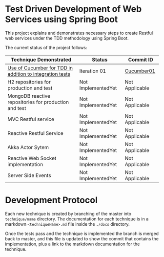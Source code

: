 # Test Driven Development of Web Services using Spring Boot

This project explains and demonstrates necessary steps to create Restful 
web services under the TDD methodology using Spring Boot.

The current status of the project follows:

| Technique Demonstrated | Status | Commit ID|
|------------------------|--------|----------|
|[Use of Cucumber for TDD in addition to integration tests][]| Iteration 01|[Cucumber01][]|
|H2 repositories for production and test| Not ImplementedYet|Not Applicable|
|MongoDB reactive repositories for production and test|Not ImplementedYet|Not Applicable|
|MVC Restful service|Not ImplementedYet|Not Applicable|
|Reactive Restful Service|Not ImplementedYet|Not Applicable|
|Akka Actor Sytem|Not ImplementedYet|Not Applicable|
|Reactive Web Socket implementation|Not ImplementedYet|Not Applicable|
|Server Side Events| Not ImplementedYet|Not Applicable|


# Development Protocol

Each new technique is created by branching of the master into ``` technique/name``` directory.
The documentation for each technique is in a markdown ```<techniqueName>.md``` file inside the 
```./docs``` directory.

Once the tests pass and the technique is implemented the branch is merged back to master,
and this file is updated to show the commit that contains the implementation, plus a link 
to the markdown documentation for the technique.


[Use of Cucumber for TDD in addition to integration tests]:docs/cucumber.md
[Cucumber01]:f1a9c8d27bb379a898a72bc8a3f0ba257904a1cd
